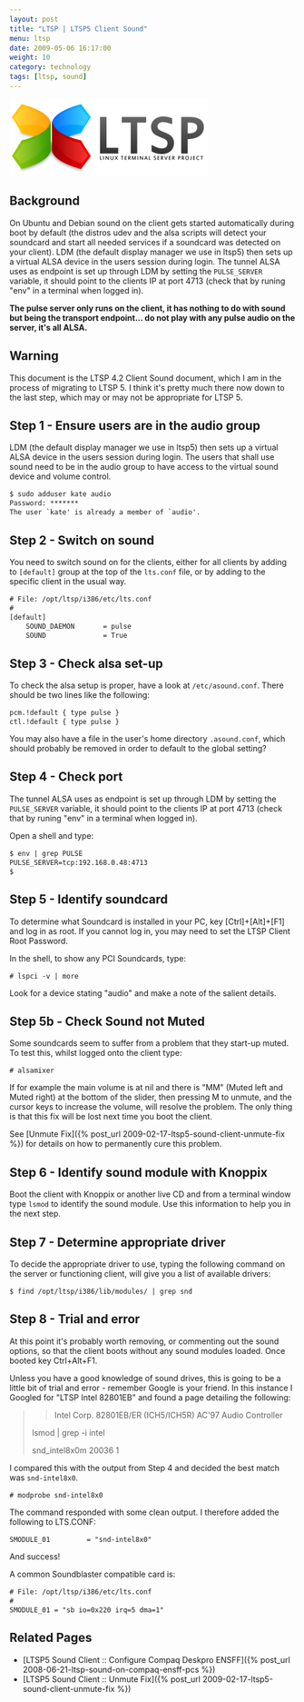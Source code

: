 ```yaml
---
layout: post
title: "LTSP | LTSP5 Client Sound"
menu: ltsp
date: 2009-05-06 16:17:00
weight: 10
category: technology
tags: [ltsp, sound]
---
```


<img src="/assets/ltsp_logo.png" class="image-right" alt="LTSP Logo">

## Background

On Ubuntu and Debian sound on the client gets started automatically during boot by default (the distros udev and the alsa scripts will detect your soundcard and start all needed services if a soundcard was detected on your client).  LDM (the default display manager we use in ltsp5) then sets up a virtual ALSA device in the users session during login.  The tunnel ALSA uses as endpoint is set up through LDM by setting the `PULSE_SERVER` variable, it should point to the clients IP at port 4713 (check that by runing "env" in a terminal when logged in).

<!--more-->

**The pulse server only runs on the client, it has nothing to do with sound but being the transport endpoint... do not play with any pulse audio on the server, it's all ALSA.**

## Warning

This document is the LTSP 4.2 Client Sound document, which I am in the process of migrating to LTSP 5.  I think it's pretty much there now down to the last step, which may or may not be appropriate for LTSP 5.

## Step 1 - Ensure users are in the audio group

LDM (the default display manager we use in ltsp5) then sets up a virtual ALSA device in the users session during login.  The users that shall use sound need to be in the audio group to have access to the virtual sound device and volume control.

    $ sudo adduser kate audio
    Password: *******
    The user `kate' is already a member of `audio'.

## Step 2 - Switch on sound

You need to switch sound on for the clients, either for all clients by adding to `[default]` group at the top of the `lts.conf` file, or by adding to the specific client in the usual way.

    # File: /opt/ltsp/i386/etc/lts.conf
    #
    [default] 
        SOUND_DAEMON       = pulse
        SOUND              = True

## Step 3 - Check alsa set-up

To check the alsa setup is proper, have a look at `/etc/asound.conf`.  There should be two lines like the following:

    pcm.!default { type pulse }
    ctl.!default { type pulse }

You may also have a file in the user's home directory `.asound.conf`, which should probably be removed in order to default to the global setting?

## Step 4 - Check port

The tunnel ALSA uses as endpoint is set up through LDM by setting the `PULSE_SERVER` variable, it should point to the clients IP at port 4713 (check that by runing "env" in a terminal when logged in).

Open a shell and type:

    $ env | grep PULSE
    PULSE_SERVER=tcp:192.168.0.48:4713
    $

## Step 5 - Identify soundcard

To determine what Soundcard is installed in your PC, key [Ctrl]+[Alt]+[F1] and log in as root.  If you cannot log in, you may need to set the LTSP Client Root Password.

In the shell, to show any PCI Soundcards, type:

    # lspci -v | more

Look for a device stating "audio" and make a note of the salient details.

## Step 5b - Check Sound not Muted

Some soundcards seem to suffer from a problem that they start-up muted.  To test this, whilst logged onto the client type:

    # alsamixer

If for example the main volume is at nil and there is "MM" (Muted left and Muted right) at the bottom of the slider, then pressing M to unmute, and the cursor keys to increase the volume, will resolve the problem.  The only thing is that this fix will be lost next time you boot the client.

See [Unmute Fix]({% post_url 2009-02-17-ltsp5-sound-client-unmute-fix %}) for details on how to permanently cure this problem.

## Step 6 - Identify sound module with Knoppix

Boot the client with Knoppix or another live CD and from a terminal window type `lsmod` to identify the sound module.  Use this information to help you in the next step.

## Step 7 - Determine appropriate driver

To decide the appropriate driver to use, typing the following command on the server or functioning client, will give you a list of available drivers:

    $ find /opt/ltsp/i386/lib/modules/ | grep snd

## Step 8 - Trial and error

At this point it's probably worth removing, or commenting out the sound options, so that the client boots without any sound modules loaded. Once booted key Ctrl+Alt+F1.

Unless you have a good knowledge of sound drives, this is going to be a little bit of trial and error - remember Google is your friend. In this instance I Googled for "LTSP Intel 82801EB" and found a page detailing the following:

 >> Intel Corp. 82801EB/ER (ICH5/ICH5R) AC'97 Audio Controller
 >
 > lsmod | grep -i intel
 >
 > snd_intel8x0m 20036 1

I compared this with the output from Step 4 and decided the best match was `snd-intel8x0`.

    # modprobe snd-intel8x0

The command responded with some clean output. I therefore added the following to LTS.CONF:

    SMODULE_01         = "snd-intel8x0"

And success!

A common Soundblaster compatible card is:

    # File: /opt/ltsp/i386/etc/lts.conf
    #
    SMODULE_01 = "sb io=0x220 irq=5 dma=1"

## Related Pages

   * [LTSP5 Sound Client :: Configure Compaq Deskpro ENSFF]({% post_url 2008-06-21-ltsp-sound-on-compaq-ensff-pcs %})
   * [LTSP5 Sound Client :: Unmute Fix]({% post_url 2009-02-17-ltsp5-sound-client-unmute-fix %})

